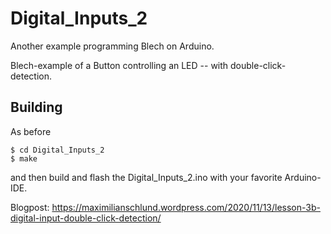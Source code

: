 # Digital_Inputs_2
Another example programming Blech on Arduino.

Blech-example of a Button controlling an LED -- with double-click-detection.

## Building

As before
```
$ cd Digital_Inputs_2
$ make
```

and then build and flash the Digital_Inputs\_2.ino with your favorite Arduino-IDE.

Blogpost: https://maximilianschlund.wordpress.com/2020/11/13/lesson-3b-digital-input-double-click-detection/
